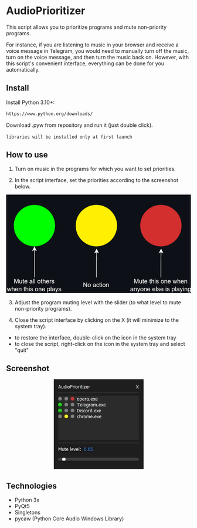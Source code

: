
# AudioPrioritizer

This script allows you to prioritize programs and mute non-priority programs. 

For instance, if you are listening to music in your browser and receive a voice message in Telegram, you would need to manually turn off the music, turn on the voice message, and then turn the music back on. However, with this script's convenient interface, everything can be done for you automatically.

## Install

Install Python 3.10+:

```bash
https://www.python.org/downloads/
```

Download .pyw from repository and run it (just double click).

`libraries will be installed only at first launch`
## How to use

1) Turn on music in the programs for which you want to set priorities.

2) In the script interface, set the priorities according to the screenshot below.
<p align="center">
  <img src="https://github.com/mat-shur/audio-prioritizer/blob/main/Screenshots/introduction.png?raw=true" alt="howto"/>
</p>

3) Adjust the program muting level with the slider (to what level to mute non-priority programs).

4) Close the script interface by clicking on the X (it will minimize to the system tray).

- to restore the interface, double-click on the icon in the system tray
- to close the script, right-click on the icon in the system tray and select "quit"


## Screenshot
<p align="center">
  <img src="https://github.com/mat-shur/audio-prioritizer/blob/main/Screenshots/example.jpg?raw=true" alt="example"/>
</p>

## Technologies

- Python 3x
- PyQt5
- Singletons
- pycaw (Python Core Audio Windows Library)
